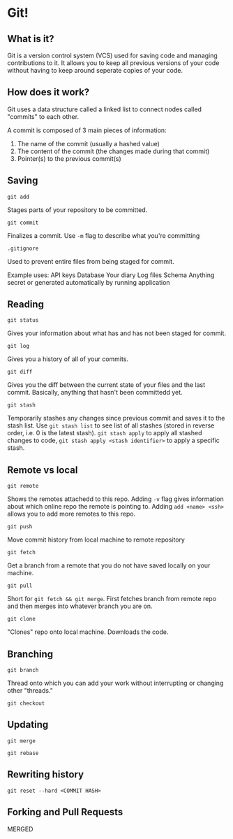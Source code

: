 # Git!

## What is it?

Git is a version control system (VCS) used for saving code and managing contributions to it. It allows you to keep all previous versions of your code without having to keep around seperate copies of your code.

## How does it work?

Git uses a data structure called a linked list to connect nodes called "commits" to each other.

A commit is composed of 3 main pieces of information:
1. The name of the commit (usually a hashed value)
2. The content of the commit (the changes made during that commit)
3. Pointer(s) to the previous commit(s)


## Saving 

`git add`

Stages parts of your repository to be committed.

`git commit`

Finalizes a commit. Use `-m` flag to describe what you're committing

`.gitignore`

Used to prevent entire files from being staged for commit.

Example uses:
API keys
Database
Your diary
Log files
Schema
Anything secret or generated automatically by running application

## Reading

`git status`

Gives your information about what has and has not been staged for commit.

`git log`

Gives you a history of all of your commits.

`git diff`

Gives you the diff between the current state of your files and the last commit. Basically, anything that hasn't been committedd yet.

`git stash`

Temporarily stashes any changes since previous commit and saves it to the stash list. Use `git stash list` to see list of all stashes (stored in reverse order, i.e. 0 is the latest stash). `git stash apply` to apply all stashed changes to code, `git stash apply <stash identifier>` to apply a specific stash.


## Remote vs local

`git remote`

Shows the remotes attachedd to this repo. Adding `-v` flag gives information about which online repo the remote is pointing to. Adding `add <name> <ssh>` allows you to add more remotes to this repo. 

`git push`

Move commit history from local machine to remote repository

`git fetch`

Get a branch from a remote that you do not have saved locally on your machine.

`git pull`

Short for `git fetch && git merge`. First fetches branch from remote repo and then merges into whatever branch you are on.

`git clone`

"Clones" repo onto local machine. Downloads the code.

## Branching

`git branch`

Thread onto which you can add your work without interrupting or changing other "threads."

`git checkout`


## Updating

`git merge`

`git rebase`

## Rewriting history

`git reset --hard <COMMIT HASH>`

## Forking and Pull Requests

MERGED
